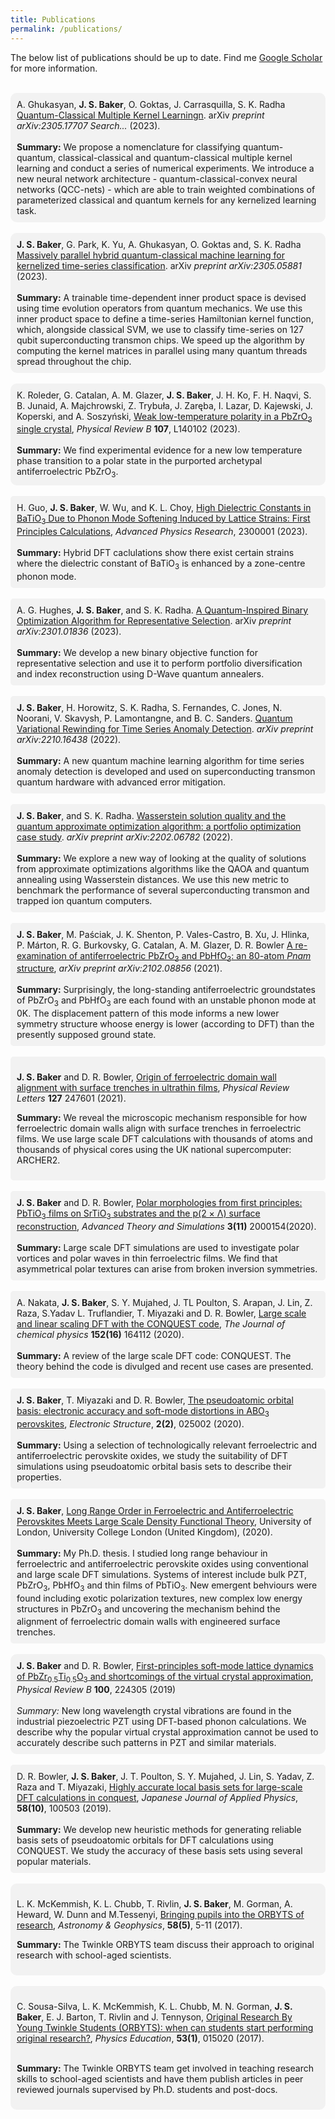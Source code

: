 ```yaml
---
title: Publications
permalink: /publications/
---
```


The below list of publications should be up to date. Find me [Google Scholar](https://scholar.google.co.uk/citations?user=Tct_ymQAAAAJ&hl=en) for more information.
<br><br>

<div style="background-color: #f2f2f2; border-radius: 10px; padding: 10px;">
A. Ghukasyan, <b>J. S. Baker</b>, O. Goktas, J. Carrasquilla, S. K. Radha <a href="
https://doi.org/10.48550/arXiv.2305.17707">Quantum-Classical Multiple Kernel Learningn</a>. arXiv <i>preprint arXiv:2305.17707
Search...
</i> (2023).<br><br>
<b>Summary:</b> We propose a nomenclature for classifying quantum-quantum, classical-classical and quantum-classical multiple kernel learning
and conduct a series of numerical experiments. We introduce a new neural network architecture - quantum-classical-convex neural networks (QCC-nets) - which are able to train weighted combinations of parameterized classical and quantum kernels for any kernelized learning task.
</div>

<br>

<div style="background-color: #f2f2f2; border-radius: 10px; padding: 10px;">
<b>J. S. Baker</b>, G. Park, K. Yu, A. Ghukasyan, O. Goktas and, S. K. Radha <a href="https://doi.org/10.48550/arXiv.2305.05881">Massively parallel hybrid quantum-classical machine learning for kernelized time-series classification</a>. arXiv <i>preprint arXiv:2305.05881</i> (2023).<br><br>
<b>Summary:</b> A trainable time-dependent inner product space is devised using time evolution operators from quantum mechanics. We use this inner product space to define a time-series Hamiltonian kernel function, which, alongside classical SVM, we use to classify time-series on 127 qubit superconducting transmon chips. We speed up the algorithm by computing the kernel matrices in parallel using many quantum threads spread throughout the chip.
</div>

<br>

<div style="background-color: #f2f2f2; border-radius: 10px; padding: 10px;">
K. Roleder, G. Catalan, A. M. Glazer, <b>J. S. Baker</b>, J. H. Ko, F. H. Naqvi, S. B. Junaid, A. Majchrowski, Z. Trybuła, J. Zaręba, I. Lazar, D. Kajewski, J. Koperski, and A. Soszyński, <a href="https://doi.org/10.1103/PhysRevB.107.L140102">Weak low-temperature polarity in a PbZrO<sub>3</sub> single crystal</a>, <i>Physical Review B</i> <b>107</b>, L140102 (2023).<br><br>
<b>Summary:</b> We find experimental evidence for a new low temperature phase transition to a polar state in the purported archetypal antiferroelectric PbZrO<sub>3</sub>.
</div>

<br>

<div style="background-color: #f2f2f2; border-radius: 5px; padding: 10px;">
H. Guo, <b>J. S. Baker</b>, W. Wu, and K. L. Choy, <a href="https://doi.org/10.1002/apxr.202300001">High Dielectric Constants in BaTiO<sub>3</sub> Due to Phonon Mode Softening Induced by Lattice Strains: First Principles Calculations</a>, <i>Advanced Physics Research</i>, 2300001 (2023).<br><br>
<b>Summary:</b> Hybrid DFT caclulations show there exist certain strains where the dielectric constant of BaTiO<sub>3</sub> is enhanced by a zone-centre phonon mode.
</div>

<br>

<div style="background-color: #f2f2f2; border-radius: 5px; padding: 10px;">
A. G. Hughes, <b>J. S. Baker</b>, and S. K. Radha. <a href="https://arxiv.org/abs/2301.01836">A Quantum-Inspired Binary Optimization Algorithm for Representative Selection</a>. arXiv <i>preprint arXiv:2301.01836</i> (2023).<br><br>
<b>Summary:</b> We develop a new binary objective function for representative selection and use it to perform portfolio diversification and index reconstruction using D-Wave quantum annealers.
</div>

<br>

<div style="background-color: #f2f2f2; border-radius: 5px; padding: 10px;">
<b>J. S. Baker</b>, H. Horowitz, S. K. Radha, S. Fernandes, C. Jones, N. Noorani, V. Skavysh, P. Lamontangne, and B. C. Sanders. <a href="https://doi.org/10.48550/arXiv.2210.16438">Quantum Variational Rewinding for Time Series Anomaly Detection</a>. <i>arXiv preprint arXiv:2210.16438</i> (2022).<br><br>
<b>Summary:</b> A new quantum machine learning algorithm for time series anomaly detection is developed and used on superconducting transmon quantum hardware with advanced error mitigation.
</div>

<br>

<div style="background-color: #f2f2f2; border-radius: 5px; padding: 10px;">
<b>J. S. Baker</b>, and S. K. Radha. <a href="https://doi.org/10.48550/arXiv.2202.06782">Wasserstein solution quality and the quantum approximate optimization algorithm: a portfolio optimization case study</a>. <i>arXiv preprint arXiv:2202.06782</i> (2022).<br><br>
<b>Summary:</b> We explore a new way of looking at the quality of solutions from approximate optimizations algorithms like the QAOA and quantum annealing using Wasserstein distances. We use this new metric to benchmark the performance of several superconducting transmon and trapped ion quantum computers.
</div>

<br>

<div style="background-color: #f2f2f2; border-radius: 5px; padding: 10px;">
<b>J. S. Baker</b>, M. Paściak, J. K. Shenton, P. Vales-Castro, B. Xu, J. Hlinka, P. Márton, R. G. Burkovsky, G. Catalan, A. M. Glazer, D. R. Bowler <a href="https://doi.org/10.48550/arXiv.2102.08856">A re-examination of antiferroelectric PbZrO<sub>3</sub> and PbHfO<sub>3</sub>: an 80-atom <i>Pnam</i> structure</a>, <i>arXiv preprint arXiv:2102.08856</i> (2021).<br><br>
<b>Summary:</b> Surprisingly, the long-standing  antiferroelectric groundstates of PbZrO<sub>3</sub> and PbHfO<sub>3</sub> are each found with an unstable phonon mode at 0K. The displacement pattern of this mode informs a new lower symmetry structure whoose energy is lower (according to DFT) than the presently supposed ground state.
</div>

<br>

<div style="background-color: #f2f2f2; border-radius: 5px; padding: 10px;">
    <p><b>J. S. Baker</b> and D. R. Bowler, <a href="https://doi.org/10.1103/PhysRevLett.127.247601">Origin of ferroelectric domain wall alignment with surface trenches in ultrathin films</a>, <i>Physical Review Letters</i> <b>127</b> 247601 (2021).</p>
    <p><strong>Summary:</strong> We reveal the microscopic mechanism responsible for how ferroelectric domain walls align with surface trenches in ferroelectric films. We use large scale DFT calculations with thousands of atoms and thousands of physical cores using the UK national supercomputer: ARCHER2.</p>
</div>

<br>

<div style="background-color: #f2f2f2; border-radius: 5px; padding: 10px;">
    <b>J. S. Baker</b> and D. R. Bowler, <a href="https://doi.org/10.1002/adts.202000154">Polar morphologies from first principles: PbTiO<sub>3</sub> films on SrTiO<sub>3</sub> substrates and the p(2 × Λ) surface reconstruction</a>, <i>Advanced Theory and Simulations</i> <b>3(11)</b> 2000154(2020).<br><br>
    <b>Summary:</b> Large scale DFT simulations are used to investigate polar vortices and polar waves in thin ferroelectric films. We find that asymmetrical polar textures can arise from broken inversion symmetries.
</div>

<br>

<div style="background-color: #f2f2f2; border-radius: 5px; padding: 10px;">
  A. Nakata, <b>J. S. Baker</b>, S. Y. Mujahed, J. TL Poulton, S. Arapan, J. Lin, Z. Raza, S.Yadav L. Truflandier, T. Miyazaki and D. R. Bowler, <a href="https://doi.org/10.1063/5.0005074">Large scale and linear scaling DFT with the CONQUEST code</a>, <i>The Journal of chemical physics</i> <b>152(16)</b> 164112 (2020).
  <br><br>
  <b>Summary:</b> A review of the large scale DFT code: CONQUEST. The theory behind the code is divulged and recent use cases are presented.
</div>

<br>

<div style="background-color: #f2f2f2; border-radius: 5px; padding: 10px;">
    <b>J. S. Baker</b>, T. Miyazaki and D. R. Bowler, <a href="https://iopscience.iop.org/article/10.1088/2516-1075/ab950e">The pseudoatomic orbital basis: electronic accuracy and soft-mode distortions in ABO<sub>3</sub> perovskites</a>, <i>Electronic Structure</i>, <b>2(2)</b>, 025002 (2020).
    <br><br>
    <b>Summary:</b> Using a selection of technologically relevant ferroelectric and antiferroelectric perovskite oxides, we study the suitability of DFT simulations using pseudoatomic orbital basis sets to describe their properties.
</div>

<br>

<div style="background-color: #f2f2f2; border-radius: 5px; padding: 10px;">
<b>J. S. Baker</b>, <a href="https://discovery.ucl.ac.uk/id/eprint/10118419/">Long Range Order in Ferroelectric and Antiferroelectric Perovskites Meets Large Scale Density Functional Theory</a>, University of London, University College London (United Kingdom), (2020).
<br><br>
<b>Summary:</b> My Ph.D. thesis. I studied long range behaviour in ferroelectric and antiferroelectric perovskite oxides using conventional and large scale DFT simulations. Systems of interest include bulk PZT, PbZrO<sub>3</sub>, PbHfO<sub>3</sub> and thin films of PbTiO<sub>3</sub>. New emergent behviours were found including exotic polarization textures, new complex low energy structures in PbZrO<sub>3</sub> and uncovering the mechanism behind the alignment of ferroelectric domain walls with engineered surface trenches.
</div>

<br>

<div style="background-color:#f2f2f2; border-radius:10px; padding:10px;">
<b>J. S. Baker</b> and D. R. Bowler, <a href="https://doi.org/10.1103/PhysRevB.100.224305">First-principles soft-mode lattice dynamics of PbZr<sub>0.5</sub>Ti<sub>0.5</sub>O<sub>3</sub> and shortcomings of the virtual crystal approximation</a>, <i>Physical Review B</i> <b>100</b>, 224305 (2019)<br>
<br>
<em>Summary:</em> New long wavelength crystal vibrations are found in the industrial piezoelectric PZT using DFT-based phonon calculations. We describe why the popular virtual crystal approximation cannot be used to accurately describe such patterns in PZT and similar materials.
</div>

<br>

<div style="background-color: #f2f2f2; border-radius: 5px; padding: 10px;">
D. R. Bowler, <b>J. S. Baker</b>, J. T. Poulton, S. Y. Mujahed, J. Lin, S. Yadav, Z. Raza and T. Miyazaki, <a href="https://iopscience.iop.org/article/10.7567/1347-4065/ab45af/meta">Highly accurate local basis sets for large-scale DFT calculations in conquest</a>, <i>Japanese Journal of Applied Physics</i>, <b>58(10)</b>, 100503 (2019).<br><br>
<b>Summary:</b> We develop new heuristic methods for generating reliable basis sets of pseudoatomic orbitals for DFT calculations using CONQUEST. We study the accuracy of these basis sets using several popular materials.
</div>

<br>

<div style="background-color: #f2f2f2; padding: 10px; border-radius: 10px;">
    <p>
        L. K. McKemmish, K. L. Chubb, T. Rivlin, <strong>J. S. Baker</strong>, M. Gorman, A. Heward, W. Dunn and M.Tessenyi, 
        <a href="https://doi.org/10.1093/astrogeo/atx169">Bringing pupils into the ORBYTS of research</a>, 
        <em>Astronomy &amp; Geophysics</em>, <strong>58(5)</strong>, 5-11 (2017).
    </p>
    <p>
        <strong>Summary:</strong> The Twinkle ORBYTS team discuss their approach to original research with school-aged scientists.
    </p>
</div>

<br>

<div style="background-color: #f2f2f2; border-radius: 10px; padding: 10px;">

C. Sousa-Silva, L. K. McKemmish, K. L. Chubb, M. N. Gorman, <strong>J. S. Baker</strong>, E. J. Barton, T. Rivlin and J. Tennyson, <a href="https://iopscience.iop.org/article/10.1088/1361-6552/aa8f2a/meta">Original Research By Young Twinkle Students (ORBYTS): when can students start performing original research?</a>, <em>Physics Education</em>, <strong>53(1)</strong>, 015020 (2017). <br><br>

<strong>Summary:</strong> The Twinkle ORBYTS team get involved in teaching research skills to school-aged scientists and have them publish articles in peer reviewed journals supervised by Ph.D. students and post-docs.

</div>
